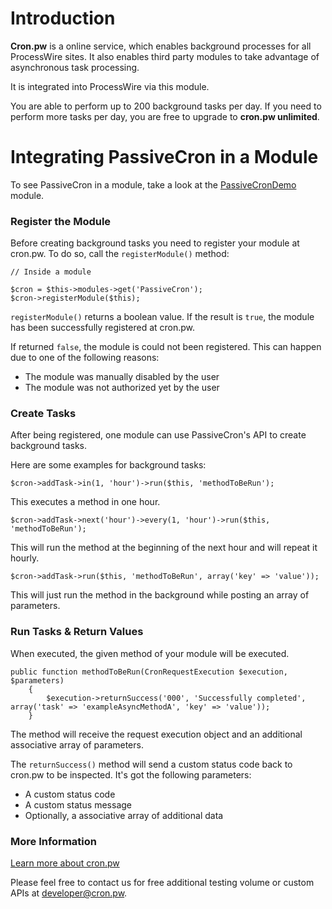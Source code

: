 # Introduction

**Cron.pw** is a online service, which enables background processes for all ProcessWire sites. It also enables third party modules to take advantage of asynchronous task processing.

It is integrated into ProcessWire via this module.

You are able to perform up to 200 background tasks per day. If you need to perform more tasks per day, you are free to upgrade to **cron.pw unlimited**.
# Integrating PassiveCron in a ModuleTo see PassiveCron in a module, take a look at the [PassiveCronDemo](https://github.com/conclurer/PassiveCronDemo) module.
### Register the Module
Before creating background tasks you need to register your module at cron.pw. To do so, call the `registerModule()` method:
```
// Inside a module
$cron = $this->modules->get('PassiveCron');$cron->registerModule($this);```

`registerModule()` returns a boolean value. If the result is `true`, the module has been successfully registered at cron.pw. 

If returned `false`, the module is could not been registered. This can happen due to one of the following reasons:

- The module was manually disabled by the user
- The module was not authorized yet by the user


### Create Tasks

After being registered, one module can use PassiveCron's API to create background tasks.

Here are some examples for background tasks:

```$cron->addTask->in(1, 'hour')->run($this, 'methodToBeRun');```
This executes a method in one hour.
```$cron->addTask->next('hour')->every(1, 'hour')->run($this, 'methodToBeRun');```
This will run the method at the beginning of the next hour and will repeat it hourly.
```$cron->addTask->run($this, 'methodToBeRun', array('key' => 'value'));```
This will just run the method in the background while posting an array of parameters.

### Run Tasks & Return Values

When executed, the given method of your module will be executed.

```public function methodToBeRun(CronRequestExecution $execution, $parameters)
    {
        $execution->returnSuccess('000', 'Successfully completed', array('task' => 'exampleAsyncMethodA', 'key' => 'value'));
    }```
The method will receive the request execution object and an additional associative array of parameters.
The `returnSuccess()` method will send a custom status code back to cron.pw to be inspected. It's got the following parameters:
- A custom status code
- A custom status message
- Optionally, a associative array of additional data### More Information[Learn more about cron.pw](https://cron.pw)Please feel free to contact us for free additional testing volume or custom APIs at [developer@cron.pw](mailto:developer@cron.pw).